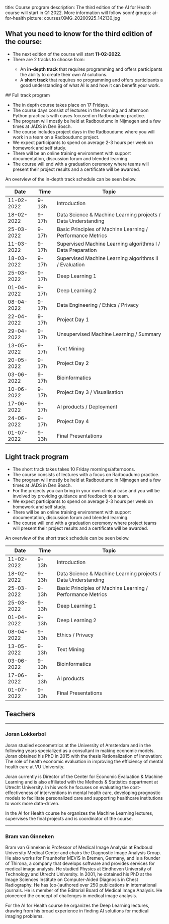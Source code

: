 title: Course program
description: The third edition of the AI for Health course will start in Q1 2022. More information will follow soon!
groups: ai-for-health
picture: courses/XMG_20200925_142130.jpg

## What you need to know for the third edition of the course:

<ul>
  <li>The next edition of the course will start <b>11-02-2022</b>.</li>
<li>There are 2 tracks to choose from: </li>
<ul>
  <li> An <b>in-depth track</b> that requires programming and offers participants the ability to create their own AI solutions.</li>
  <li> A <b>short track</b> that requires no programming and offers participants a good understanding of what AI is and how it can benefit your work.</li>
</ul>
</ul>  
## Full track program
<ul>
<li>The in depth course takes place on 17 Fridays.
<li>The course days consist of lectures in the morning and afternoon Python practicals with cases focused on Radboudumc practice.</li>
<li>The program will mostly be held at Radboudumc in Nijmegen and a few times at JADS in Den Bosch.</li>
<li>The course includes project days in the Radboudumc where you will work in a team on a Radboudumc project.</li>
<li>We expect participants to spend on average 2-3 hours per week on homework and self study.</li>
<li>There will be an online training environment with support documentation, discussion forum and blended learning.</li>
<li>The course will end with a graduation ceremony where teams will present their project results and a certificate will be awarded.</li>
</ul>

<!---

- The course will be held on 18 Fridays, with different topics per day, starting in Q1 2022.
- The course days consist of lectures in the morning and afternoon practicals with cases focused on Radboudumc practice.
- The program for the 18 Fridays will mostly be held at Radboudumc in Nijmegen and a few times at JADS in Den Bosch.
- The course includes 4 project days in the Radboudumc where you will work in a team on a Radboudumc project.
- We expect participants to spend on average 2-3 hours per week on homework and self study.
- There will be an online training environment with support documentation, discussion forum and blended learning.
- The course will end with a graduation ceremony where teams will present their project results and a certificate will be awarded.
-->

An overview of the in-depth track schedule can be seen below.

| Date  | Time |  Topic  |
| ----- | ------- | ------|
| 11-02-2022 | 9-13h | Introduction |
| 18-02-2022 | 9-17h | Data Science & Machine Learning projects / Data Understanding |
| 25-03-2022 | 9-17h | Basic Principles of Machine Learning / Performance Metrics |
| 11-03-2022 | 9-17h | Supervised Machine Learning algorithms I / Data Preparation |
| 18-03-2022 | 9-17h | Supervised Machine Learning algorithms II / Evaluation |
| 25-03-2022 | 9-17h | Deep Learning 1 |
| 01-04-2022 | 9-17h | Deep Learning 2 |
| 08-04-2022 | 9-17h | Data Engineering / Ethics / Privacy |
| 22-04-2022 | 9-17h | Project Day 1 |
| 29-04-2022 | 9-17h | Unsupervised Machine Learning / Summary |
| 13-05-2022 | 9-17h | Text Mining |
| 20-05-2022 | 9-17h | Project Day 2 |
| 03-06-2022 | 9-17h | Bioinformatics |
| 10-06-2022 | 9-17h | Project Day 3 / Visualisation |
| 17-06-2022 | 9-17h | AI products / Deployment |
| 24-06-2022 | 9-17h | Project Day 4 |
| 01-07-2022 | 9-13h | Final Presentations |

## Light track program

<ul>
<li>The short track takes takes 10 Friday mornings/afternoons.
<li>The course consists of lectures with a focus on Radboudumc practice.</li>
<li>The program will mostly be held at Radboudumc in Nijmegen and a few times at JADS in Den Bosch.</li>
<li>For the projects you can bring in your own clinical case and you will be involved by providing guidance and feedback to a team.</li>
<li>We expect participants to spend on average 2-3 hours per week on homework and self study.</li>
<li>There will be an online training environment with support documentation, discussion forum and blended learning.</li>
<li>The course will end with a graduation ceremony where project teams will present their project results and a certificate will be awarded.</li>
</ul>

An overview of the short track schedule can be seen below.
  
| Date  | Time |  Topic  |
| ----- | ------- | ------|
| 11-02-2022 | 9-13h | Introduction | 
| 18-02-2022 | 9-13h | Data Science & Machine Learning projects / Data Understanding |
| 25-03-2022 | 9-13h | Basic Principles of Machine Learning / Performance Metrics | 
| 25-03-2022 | 9-13h | Deep Learning 1 |
| 01-04-2022 | 9-13h | Deep Learning 2 | 
| 08-04-2022 | 9-13h | Ethics / Privacy |
| 13-05-2022 | 9-13h | Text Mining |
| 03-06-2022 | 9-13h | Bioinformatics |
| 17-06-2022 | 9-13h | AI products |
| 01-07-2022 | 9-13h | Final Presentations |

## Teachers

***

### Joran Lokkerbol

Joran studied econometrics at the University of Amsterdam and in the following years specialized as a consultant in making economic models. Joran obtained his PhD in 2015 with the thesis Rationalization of Innovation: The role of health economic evaluation in improving the efficiency of mental health care at VU University.

Joran currently is Director of the Center for Economic Evaluation & Machine Learning and is also affiliated with the Methods & Statistics department at Utrecht University.
In his work he focuses on evaluating the cost-effectiveness of interventions in mental health care, developing prognostic models to facilitate personalized care and supporting healthcare institutions to work more data-driven.

In the AI for Health course he organizes the Machine Learning lectures, supervises the final projects and is coordinator of the course.

***

### Bram van Ginneken

Bram van Ginneken is Professor of Medical Image Analysis at Radboud University Medical Center and chairs the Diagnostic Image Analysis Group. He also works for Fraunhofer MEVIS in Bremen, Germany, and is a founder of Thirona, a company that develops software and provides services for medical image analysis. He studied Physics at Eindhoven University of Technology and Utrecht University. In 2001, he obtained his PhD at the Image Sciences Institute on Computer-Aided Diagnosis in Chest Radiography. He has (co-)authored over 250 publications in international journals. He is member of the Editorial Board of Medical Image Analysis. He pioneered the concept of challenges in medical image analysis.

For the AI for Health course he organizes the Deep Learning lectures, drawing from his broad experience in finding AI solutions for medical imaging problems.
